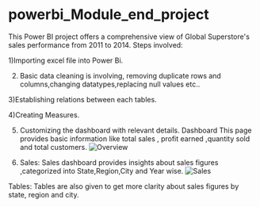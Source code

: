 # powerbi_Module_end_project
 This Power BI project  offers a comprehensive view of Global Superstore's sales performance from 2011 to 2014. 
 Steps involved:

1)Importing excel file into Power Bi.

2) Basic data cleaning is involving, removing duplicate rows and columns,changing datatypes,replacing null values etc..

3)Establishing relations between each tables.

4)Creating Measures.

5) Customizing the dashboard with relevant details.
   Dashboard
 This page provides basic information like total sales , profit earned ,quantity sold and total customers.
 ![Overview](https://github.com/anushree6749/powerbi_Module_end_project/assets/138094071/8d6d1e0b-a7e7-4a2b-8018-1ecfd9dfa73b)

 6) Sales:
 Sales dashboard provides insights about sales figures ,categorized into State,Region,City and Year wise.
![Sales](https://github.com/anushree6749/powerbi_Module_end_project/assets/138094071/1ba04279-2938-4173-aee9-43c991e9854a)
   

   Tables:
   Tables are also given to get more clarity about sales figures by state, region and city.
